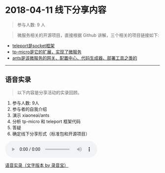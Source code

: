 # 2018-04-11 线下分享内容

>参与人数: 9 人

>微服务相关的开源项目，直接根据 Github 讲解，三个相关的项目链接如下:

- [teleport是socket框架](https://github.com/henrylee2cn/teleport)
- [tp-micro是它的扩展，实现了微服务](https://github.com/henrylee2cn/tp-micro)
- [ants是该微服务的网关、配置中心、代码生成器、部署工具之类的](https://github.com/xiaoenai/ants)

----

## 语音实录

>以下内容是分享活动的实录回顾。

1. 参与人数: 9人
2. 参与者的自我介绍
3. 演示 xiaoneai/ants 
4. 分析 tp-micro 和 teleport 框架代码
5. 答疑
6. 确定线下分享形式（标准包和开源项目）

![语音实录](http://oqos7hrvp.bkt.clouddn.com/voice/20180411_voice.m4a)

[语音实录（文字版本 by 录音宝）](./20180411_voice.md)

